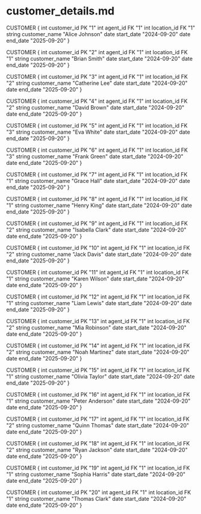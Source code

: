 # customer_details.md

CUSTOMER { 
    int customer_id PK "1" 
    int agent_id FK "1" 
    int location_id FK "1" 
    string customer_name "Alice Johnson" 
    date start_date "2024-09-20" 
    date end_date "2025-09-20" 
} 

CUSTOMER { 
    int customer_id PK "2" 
    int agent_id FK "1" 
    int location_id FK "1" 
    string customer_name "Brian Smith" 
    date start_date "2024-09-20" 
    date end_date "2025-09-20" 
}

CUSTOMER { 
    int customer_id PK "3" 
    int agent_id FK "1" 
    int location_id FK "2" 
    string customer_name "Catherine Lee" 
    date start_date "2024-09-20" 
    date end_date "2025-09-20" 
}

CUSTOMER { 
    int customer_id PK "4" 
    int agent_id FK "1" 
    int location_id FK "2" 
    string customer_name "David Brown" 
    date start_date "2024-09-20" 
    date end_date "2025-09-20" 
}

CUSTOMER { 
    int customer_id PK "5" 
    int agent_id FK "1" 
    int location_id FK "3" 
    string customer_name "Eva White" 
    date start_date "2024-09-20" 
    date end_date "2025-09-20" 
}

CUSTOMER { 
    int customer_id PK "6" 
    int agent_id FK "1" 
    int location_id FK "3" 
    string customer_name "Frank Green" 
    date start_date "2024-09-20" 
    date end_date "2025-09-20" 
}

CUSTOMER { 
    int customer_id PK "7" 
    int agent_id FK "1" 
    int location_id FK "1" 
    string customer_name "Grace Hall" 
    date start_date "2024-09-20" 
    date end_date "2025-09-20" 
}

CUSTOMER { 
    int customer_id PK "8" 
    int agent_id FK "1" 
    int location_id FK "1" 
    string customer_name "Henry King" 
    date start_date "2024-09-20" 
    date end_date "2025-09-20" 
}

CUSTOMER { 
    int customer_id PK "9" 
    int agent_id FK "1" 
    int location_id FK "2" 
    string customer_name "Isabella Clark" 
    date start_date "2024-09-20" 
    date end_date "2025-09-20" 
}

CUSTOMER { 
    int customer_id PK "10" 
    int agent_id FK "1" 
    int location_id FK "2" 
    string customer_name "Jack Davis" 
    date start_date "2024-09-20" 
    date end_date "2025-09-20" 
}

CUSTOMER { 
    int customer_id PK "11" 
    int agent_id FK "1" 
    int location_id FK "1" 
    string customer_name "Karen Wilson" 
    date start_date "2024-09-20" 
    date end_date "2025-09-20" 
}

CUSTOMER { 
    int customer_id PK "12" 
    int agent_id FK "1" 
    int location_id FK "1" 
    string customer_name "Liam Lewis" 
    date start_date "2024-09-20" 
    date end_date "2025-09-20" 
}

CUSTOMER { 
    int customer_id PK "13" 
    int agent_id FK "1" 
    int location_id FK "2" 
    string customer_name "Mia Robinson" 
    date start_date "2024-09-20" 
    date end_date "2025-09-20" 
}

CUSTOMER { 
    int customer_id PK "14" 
    int agent_id FK "1" 
    int location_id FK "2" 
    string customer_name "Noah Martinez" 
    date start_date "2024-09-20" 
    date end_date "2025-09-20" 
}

CUSTOMER { 
    int customer_id PK "15" 
    int agent_id FK "1" 
    int location_id FK "1" 
    string customer_name "Olivia Taylor" 
    date start_date "2024-09-20" 
    date end_date "2025-09-20" 
}

CUSTOMER { 
    int customer_id PK "16" 
    int agent_id FK "1" 
    int location_id FK "1" 
    string customer_name "Peter Anderson" 
    date start_date "2024-09-20" 
    date end_date "2025-09-20" 
}

CUSTOMER { 
    int customer_id PK "17" 
    int agent_id FK "1" 
    int location_id FK "2" 
    string customer_name "Quinn Thomas" 
    date start_date "2024-09-20" 
    date end_date "2025-09-20" 
}

CUSTOMER { 
    int customer_id PK "18" 
    int agent_id FK "1" 
    int location_id FK "2" 
    string customer_name "Ryan Jackson" 
    date start_date "2024-09-20" 
    date end_date "2025-09-20" 
}

CUSTOMER { 
    int customer_id PK "19" 
    int agent_id FK "1" 
    int location_id FK "1" 
    string customer_name "Sophia Harris" 
    date start_date "2024-09-20" 
    date end_date "2025-09-20" 
}

CUSTOMER { 
    int customer_id PK "20" 
    int agent_id FK "1" 
    int location_id FK "1" 
    string customer_name "Thomas Clark" 
    date start_date "2024-09-20" 
    date end_date "2025-09-20" 
}
